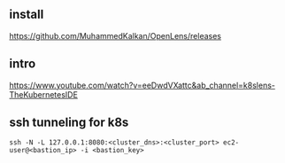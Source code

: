 ## install
https://github.com/MuhammedKalkan/OpenLens/releases

## intro
https://www.youtube.com/watch?v=eeDwdVXattc&ab_channel=k8slens-TheKubernetesIDE

## ssh tunneling for k8s
```
ssh -N -L 127.0.0.1:8080:<cluster_dns>:<cluster_port> ec2-user@<bastion_ip> -i <bastion_key>
```
